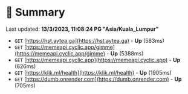 # 📖 Summary
Last updated: **13/3/2023, 11:08:24 PG "Asia/Kuala_Lumpur"**

- `GET` [https://hst.aytea.ga](https://hst.aytea.ga) - **Up** (583ms)
- `GET` [https://memeapi.cyclic.app/gimme](https://memeapi.cyclic.app/gimme) - **Up** (5388ms)
- `GET` [https://memeapi.cyclic.app](https://memeapi.cyclic.app) - **Up** (626ms)
- `GET` [https://klik.ml/health](https://klik.ml/health) - **Up** (1905ms)
- `GET` [https://dumb.onrender.com](https://dumb.onrender.com) - **Up** (705ms)
